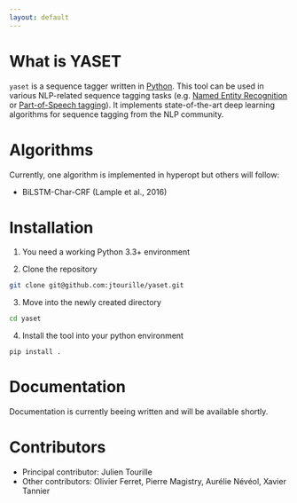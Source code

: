 ```yaml
---
layout: default
---
```


# What is YASET

`yaset` is a sequence tagger written in [Python](https://www.python.org/). This tool can be used in various NLP-related sequence tagging tasks (e.g. [Named Entity Recognition](https://en.wikipedia.org/wiki/Named-entity_recognition) or [Part-of-Speech tagging](https://en.wikipedia.org/wiki/Part-of-speech_tagging)). It implements state-of-the-art deep learning algorithms for sequence tagging from the NLP community.

# Algorithms

Currently, one algorithm is implemented in hyperopt but others will follow:

* BiLSTM-Char-CRF (Lample et al., 2016)

# Installation

1. You need a working Python 3.3+ environment

2. Clone the repository
```bash
git clone git@github.com:jtourille/yaset.git
```

3. Move into the newly created directory
```bash
cd yaset
```

4. Install the tool into your python environment
```
pip install .
```

# Documentation

Documentation is currently beeing written and will be available shortly.

# Contributors

* Principal contributor: Julien Tourille
* Other contributors: Olivier Ferret, Pierre Magistry, Aurélie Névéol, Xavier Tannier
